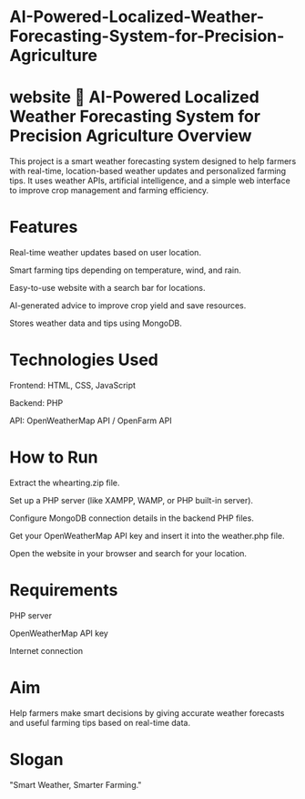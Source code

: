 # AI-Powered-Localized-Weather-Forecasting-System-for-Precision-Agriculture
website
🌾 AI-Powered Localized Weather Forecasting System for Precision Agriculture
Overview
=====
This project is a smart weather forecasting system designed to help farmers with real-time, location-based weather updates and personalized farming tips. It uses weather APIs, artificial intelligence, and a simple web interface to improve crop management and farming efficiency.

Features
==========
Real-time weather updates based on user location.

Smart farming tips depending on temperature, wind, and rain.

Easy-to-use website with a search bar for locations.

AI-generated advice to improve crop yield and save resources.

Stores weather data and tips using MongoDB.

Technologies Used
======
Frontend: HTML, CSS, JavaScript

Backend: PHP

API: OpenWeatherMap API / OpenFarm API

How to Run
=========
Extract the whearting.zip file.

Set up a PHP server (like XAMPP, WAMP, or PHP built-in server).

Configure MongoDB connection details in the backend PHP files.

Get your OpenWeatherMap API key and insert it into the weather.php file.

Open the website in your browser and search for your location.

Requirements
=======
PHP server

OpenWeatherMap API key

Internet connection

Aim
======
Help farmers make smart decisions by giving accurate weather forecasts and useful farming tips based on real-time data.

Slogan
=======
"Smart Weather, Smarter Farming."

